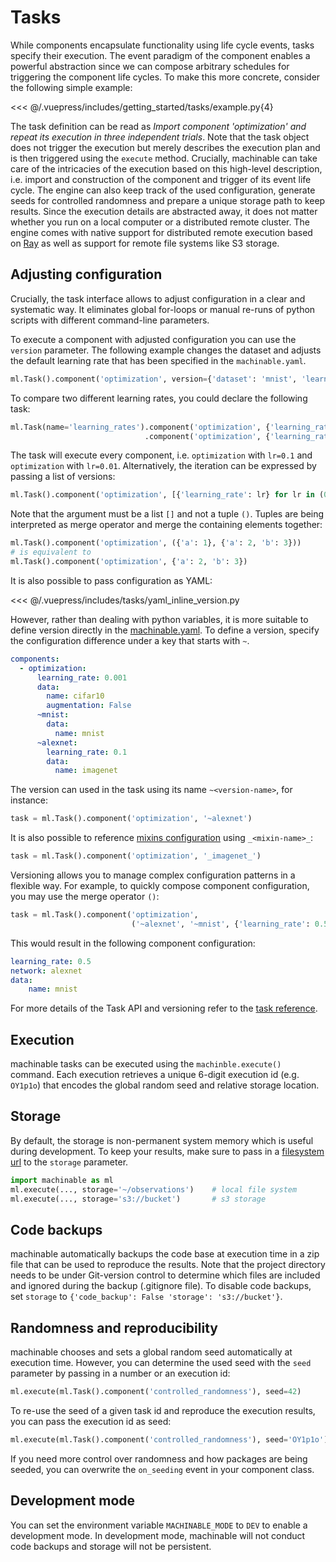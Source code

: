 # Tasks

While components encapsulate functionality using life cycle events, tasks specify their execution. The event paradigm of the component enables a powerful abstraction since we can compose arbitrary schedules for triggering the component life cycles. To make this more concrete, consider the following simple example:

<<< @/.vuepress/includes/getting_started/tasks/example.py{4}

The task definition can be read as *Import component 'optimization' and repeat its execution in three independent trials*. Note that the task object does not trigger the execution but merely describes the execution plan and is then triggered using the ``execute`` method. Crucially, machinable can take care of the intricacies of the execution based on this high-level description, i.e. import and construction of the component and trigger of its event life cycle. The engine can also keep track of the used configuration, generate seeds for controlled randomness and prepare a unique storage path to keep results. Since the execution details are abstracted away, it does not matter whether you run on a local computer or a distributed remote cluster. The engine comes with native support for distributed remote execution based on [Ray](https://ray.readthedocs.io/en/latest/) as well as support for remote file systems like S3 storage.


## Adjusting configuration

Crucially, the task interface allows to adjust configuration in a clear and systematic way. It eliminates global for-loops or manual re-runs of python scripts with different command-line parameters.

To execute a component with adjusted configuration you can use the `version` parameter. The following example changes the dataset and adjusts the default learning rate that has been specified in the `machinable.yaml`.

```python
ml.Task().component('optimization', version={'dataset': 'mnist', 'learning_rate': 0.5})
```

To compare two different learning rates, you could declare the following task:

```python
ml.Task(name='learning_rates').component('optimization', {'learning_rate': 0.1})\
                              .component('optimization', {'learning_rate': 0.01})
```

The task will execute every component, i.e. `optimization` with `lr=0.1` and `optimization` with `lr=0.01`. Alternatively, the iteration can be expressed by passing a list of versions:

```python
ml.Task().component('optimization', [{'learning_rate': lr} for lr in (0.1, 0.01)])
```

Note that the argument must be a list `[]` and not a tuple `()`. Tuples are being interpreted as merge operator and merge the containing elements together:

```python
ml.Task().component('optimization', ({'a': 1}, {'a': 2, 'b': 3}))
# is equivalent to
ml.Task().component('optimization', {'a': 2, 'b': 3})
```

It is also possible to pass configuration as YAML:

<<< @/.vuepress/includes/tasks/yaml_inline_version.py

However, rather than dealing with python variables, it is more suitable to define version directly in the [machinable.yaml](./machinable-yaml.md#versions). To define a version, specify the configuration difference under a key that starts with `~`.

```yaml
components:
  - optimization:
      learning_rate: 0.001
      data:
        name: cifar10
        augmentation: False
      ~mnist:
        data:
          name: mnist
      ~alexnet:
        learning_rate: 0.1
        data:
          name: imagenet
```

The version can used in the task using its name `~<version-name>`, for instance:

```python
task = ml.Task().component('optimization', '~alexnet')
```

It is also possible to reference [mixins configuration](./mixins.md) using
`_<mixin-name>_`:

```python
task = ml.Task().component('optimization', '_imagenet_')
```

Versioning allows you to manage complex configuration patterns in a flexible way. For example, to quickly compose component configuration, you may use the merge operator `()`:

```python
task = ml.Task().component('optimization', 
                           ('~alexnet', '~mnist', {'learning_rate': 0.5}))
```

This would result in the following component configuration:
```yaml
learning_rate: 0.5
network: alexnet
data:
    name: mnist
```

For more details of the Task API and versioning refer to the [task reference](../reference/execution.md#task).

## Execution

machinable tasks can be executed using the `machinble.execute()` command. Each execution retrieves a unique 6-digit execution id (e.g. `OY1p1o`) that encodes the global random seed and relative storage location.

## Storage

By default, the storage is non-permanent system memory which is useful during development. To keep your results, make sure to pass in a [filesystem
url](https://docs.pyfilesystem.org/en/latest/openers.html) to the `storage` parameter.

``` python
import machinable as ml
ml.execute(..., storage='~/observations')    # local file system
ml.execute(..., storage='s3://bucket')       # s3 storage
```

## Code backups

machinable automatically backups the code base at execution time in a zip file that can be used to reproduce the results. Note that the project directory needs to be under Git-version control to determine which files are included and ignored during the backup (.gitignore file). To disable code backups, set `storage` to `{'code_backup': False 'storage': 's3://bucket'}`.

## Randomness and reproducibility

machinable chooses and sets a global random seed automatically at execution time. However, you can determine the used seed with the `seed` parameter by passing in a number or an execution id:

``` python
ml.execute(ml.Task().component('controlled_randomness'), seed=42)
```

To re-use the seed of a given task id and reproduce the execution results, you can pass the execution id as seed:

```python 
ml.execute(ml.Task().component('controlled_randomness'), seed='OY1p1o')
```

If you need more control over randomness and how packages are being seeded, you can overwrite the `on_seeding` event in your component class.

## Development mode

You can set the environment variable `MACHINABLE_MODE` to ``DEV`` to enable a development mode. In development mode, machinable will not conduct code backups and storage will not be persistent.


